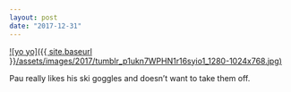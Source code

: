 ```yaml
---
layout: post
date: "2017-12-31"
---
```


[![yo yo]({{ site.baseurl }}/assets/images/2017/tumblr_p1ukn7WPHN1r16syio1_1280-1024x768.jpg)](https://mananamanana.com/ohpiglet/wp-content/uploads/2017/12/tumblr_p1ukn7WPHN1r16syio1_1280.jpg)

Pau really likes his ski goggles and doesn’t want to take them off.
